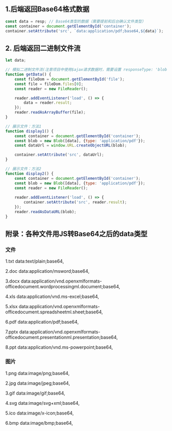 ## 1.后端返回Base64格式数据

```js
const data = resp; // Base64类型的数据（需要提前和后台确认文件类型）
const container = document.getElementById('container');
container.setAttribute('src', `data:application/pdf;base64,${data}`);  // 以PDF文件举例
```

## 2. 后端返回二进制文件流

```js
let data;

// 模拟二进制文件流(注意项目中使用$ajax请求数据时，需要设置 responseType: 'blob' 或者responseType: 'arraybuffer')
function getData() {
    const fileDom = document.getElementById('file');
    const file = fileDom.files[0];
    const reader = new FileReader();

    reader.addEventListener('load', () => {
        data = reader.result;
    });
    reader.readAsArrayBuffer(file);
}

// 展示文件：方法1
function display1() {
    const container = document.getElementById('container');
    const blob = new Blob([data], {type: 'application/pdf'});
    const dataUrl = window.URL.createObjectURL(blob);

    container.setAttribute('src', dataUrl);
}

// 展示文件：方法2
function display2() {
    const container = document.getElementById('container');
    const blob = new Blob([data], {type: 'application/pdf'});
    const reader = new FileReader();
    
    reader.addEventListener('load', () => {
        container.setAttribute('src', reader.result);
    });
    reader.readAsDataURL(blob);
}
```

## 附录：各种文件用JS转Base64之后的data类型

### 文件

1.txt       data:text/plain;base64,

2.doc     data:application/msword;base64,

3.docx   data:application/vnd.openxmlformats-officedocument.wordprocessingml.document;base64,

4.xls      data:application/vnd.ms-excel;base64,

5.xlsx    data:application/vnd.openxmlformats-officedocument.spreadsheetml.sheet;base64,

6.pdf     data:application/pdf;base64,

7.pptx   data:application/vnd.openxmlformats-officedocument.presentationml.presentation;base64,

8.ppt     data:application/vnd.ms-powerpoint;base64,

### 图片

1.png      data:image/png;base64,

2.jpg       data:image/jpeg;base64,

3.gif        data:image/gif;base64,

4.svg      data:image/svg+xml;base64,

5.ico       data:image/x-icon;base64,

6.bmp     data:image/bmp;base64,